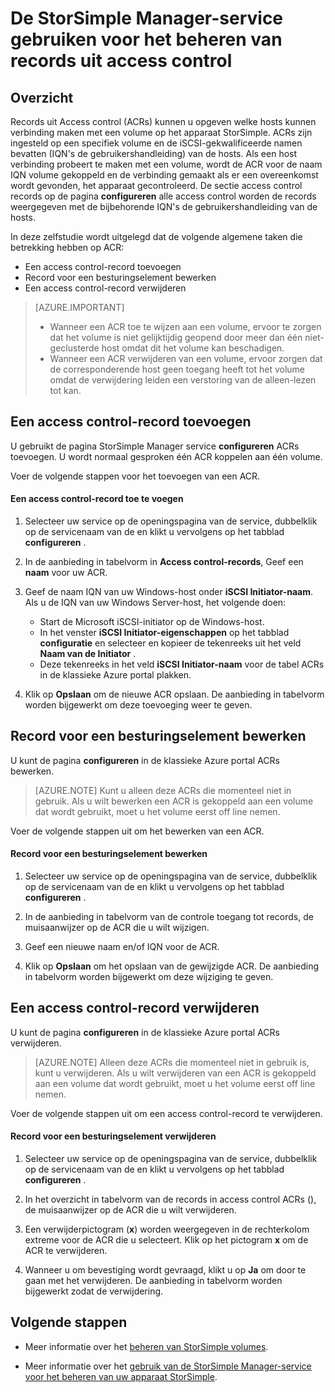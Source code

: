 <properties 
   pageTitle="Records uit access control in StorSimple beheren | Microsoft Azure"
   description="Wordt beschreven hoe u access control records (ACRs) gebruiken om te bepalen welke hosts kunnen verbinding maken met een volume op het apparaat StorSimple."
   services="storsimple"
   documentationCenter=""
   authors="alkohli"
   manager="carmonm"
   editor="" />
<tags 
   ms.service="storsimple"
   ms.devlang="na"
   ms.topic="article"
   ms.tgt_pltfrm="na"
   ms.workload="na"
   ms.date="08/18/2016"
   ms.author="alkohli" />

# <a name="use-the-storsimple-manager-service-to-manage-access-control-records"></a>De StorSimple Manager-service gebruiken voor het beheren van records uit access control

## <a name="overview"></a>Overzicht

Records uit Access control (ACRs) kunnen u opgeven welke hosts kunnen verbinding maken met een volume op het apparaat StorSimple. ACRs zijn ingesteld op een specifiek volume en de iSCSI-gekwalificeerde namen bevatten (IQN's de gebruikershandleiding) van de hosts. Als een host verbinding probeert te maken met een volume, wordt de ACR voor de naam IQN volume gekoppeld en de verbinding gemaakt als er een overeenkomst wordt gevonden, het apparaat gecontroleerd. De sectie access control records op de pagina **configureren** alle access control worden de records weergegeven met de bijbehorende IQN's de gebruikershandleiding van de hosts.

In deze zelfstudie wordt uitgelegd dat de volgende algemene taken die betrekking hebben op ACR:

- Een access control-record toevoegen 
- Record voor een besturingselement bewerken 
- Een access control-record verwijderen 

> [AZURE.IMPORTANT] 
> 
> - Wanneer een ACR toe te wijzen aan een volume, ervoor te zorgen dat het volume is niet gelijktijdig geopend door meer dan één niet-geclusterde host omdat dit het volume kan beschadigen. 
> - Wanneer een ACR verwijderen van een volume, ervoor zorgen dat de corresponderende host geen toegang heeft tot het volume omdat de verwijdering leiden een verstoring van de alleen-lezen tot kan.

## <a name="add-an-access-control-record"></a>Een access control-record toevoegen

U gebruikt de pagina StorSimple Manager service **configureren** ACRs toevoegen. U wordt normaal gesproken één ACR koppelen aan één volume.

Voer de volgende stappen voor het toevoegen van een ACR.

#### <a name="to-add-an-access-control-record"></a>Een access control-record toe te voegen

1. Selecteer uw service op de openingspagina van de service, dubbelklik op de servicenaam van de en klikt u vervolgens op het tabblad **configureren** .

2. In de aanbieding in tabelvorm in **Access control-records**, Geef een **naam** voor uw ACR.

3. Geef de naam IQN van uw Windows-host onder **iSCSI Initiator-naam**. Als u de IQN van uw Windows Server-host, het volgende doen:

   - Start de Microsoft iSCSI-initiator op de Windows-host.
   - In het venster **iSCSI Initiator-eigenschappen** op het tabblad **configuratie** en selecteer en kopieer de tekenreeks uit het veld **Naam van de Initiator** .
   - Deze tekenreeks in het veld **iSCSI Initiator-naam** voor de tabel ACRs in de klassieke Azure portal plakken.

4. Klik op **Opslaan** om de nieuwe ACR opslaan. De aanbieding in tabelvorm worden bijgewerkt om deze toevoeging weer te geven.

## <a name="edit-an-access-control-record"></a>Record voor een besturingselement bewerken

U kunt de pagina **configureren** in de klassieke Azure portal ACRs bewerken. 

> [AZURE.NOTE] Kunt u alleen deze ACRs die momenteel niet in gebruik. Als u wilt bewerken een ACR is gekoppeld aan een volume dat wordt gebruikt, moet u het volume eerst off line nemen.

Voer de volgende stappen uit om het bewerken van een ACR.

#### <a name="to-edit-an-access-control-record"></a>Record voor een besturingselement bewerken

1. Selecteer uw service op de openingspagina van de service, dubbelklik op de servicenaam van de en klikt u vervolgens op het tabblad **configureren** .

2. In de aanbieding in tabelvorm van de controle toegang tot records, de muisaanwijzer op de ACR die u wilt wijzigen.

3. Geef een nieuwe naam en/of IQN voor de ACR.

4. Klik op **Opslaan** om het opslaan van de gewijzigde ACR. De aanbieding in tabelvorm worden bijgewerkt om deze wijziging te geven.

## <a name="delete-an-access-control-record"></a>Een access control-record verwijderen

U kunt de pagina **configureren** in de klassieke Azure portal ACRs verwijderen. 

> [AZURE.NOTE] Alleen deze ACRs die momenteel niet in gebruik is, kunt u verwijderen. Als u wilt verwijderen van een ACR is gekoppeld aan een volume dat wordt gebruikt, moet u het volume eerst off line nemen.

Voer de volgende stappen uit om een access control-record te verwijderen.

#### <a name="to-delete-an-access-control-record"></a>Record voor een besturingselement verwijderen

1. Selecteer uw service op de openingspagina van de service, dubbelklik op de servicenaam van de en klikt u vervolgens op het tabblad **configureren** .

2. In het overzicht in tabelvorm van de records in access control ACRs (), de muisaanwijzer op de ACR die u wilt verwijderen.

3. Een verwijderpictogram (**x**) worden weergegeven in de rechterkolom extreme voor de ACR die u selecteert. Klik op het pictogram **x** om de ACR te verwijderen.

4. Wanneer u om bevestiging wordt gevraagd, klikt u op **Ja** om door te gaan met het verwijderen. De aanbieding in tabelvorm worden bijgewerkt zodat de verwijdering.

## <a name="next-steps"></a>Volgende stappen

- Meer informatie over het [beheren van StorSimple volumes](storsimple-manage-volumes.md).

- Meer informatie over het [gebruik van de StorSimple Manager-service voor het beheren van uw apparaat StorSimple](storsimple-manager-service-administration.md).
 
